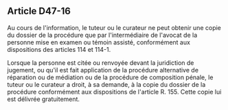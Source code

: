 Article D47-16
----
Au cours de l'information, le tuteur ou le curateur ne peut obtenir une copie du
dossier de la procédure que par l'intermédiaire de l'avocat de la personne mise
en examen ou témoin assisté, conformément aux dispositions des articles 114 et
114-1.

Lorsque la personne est citée ou renvoyée devant la juridiction de jugement, ou
qu'il est fait application de la procédure alternative de réparation ou de
médiation ou de la procédure de composition pénale, le tuteur ou le curateur a
droit, à sa demande, à la copie du dossier de la procédure conformément aux
dispositions de l'article R. 155. Cette copie lui est délivrée gratuitement.
